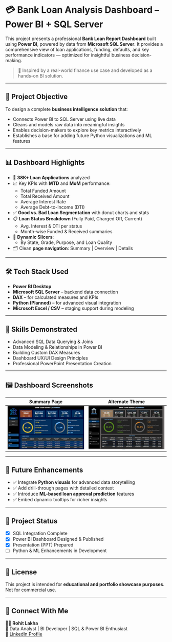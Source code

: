 # 💳 Bank Loan Analysis Dashboard – Power BI + SQL Server

This project presents a professional **Bank Loan Report Dashboard** built using **Power BI**, powered by data from **Microsoft SQL Server**. It provides a comprehensive view of loan applications, funding, defaults, and key performance indicators — optimized for insightful business decision-making.

> 📌 Inspired by a real-world finance use case and developed as a hands-on BI solution.

---

## 🎯 Project Objective

To design a complete **business intelligence solution** that:

- Connects Power BI to SQL Server using live data
- Cleans and models raw data into meaningful insights
- Enables decision-makers to explore key metrics interactively
- Establishes a base for adding future Python visualizations and ML features

---

## 📊 Dashboard Highlights

- 📌 **38K+ Loan Applications** analyzed
- 📈 Key KPIs with **MTD** and **MoM** performance:
  - Total Funded Amount
  - Total Received Amount
  - Average Interest Rate
  - Average Debt-to-Income (DTI)
- ✅ **Good vs. Bad Loan Segmentation** with donut charts and stats
- 📋 **Loan Status Breakdown** (Fully Paid, Charged Off, Current)
  - Avg. Interest & DTI per status
  - Month-wise Funded & Received summaries
- 🎯 **Dynamic Slicers**:
  - By State, Grade, Purpose, and Loan Quality
- 🗂️ Clean **page navigation**: Summary | Overview | Details

---

## 🛠 Tech Stack Used

- **Power BI Desktop**
- **Microsoft SQL Server** – backend data connection
- **DAX** – for calculated measures and KPIs
- **Python (Planned)** – for advanced visual integration
- **Microsoft Excel / CSV** – staging support during modeling

---

## 🧠 Skills Demonstrated

- Advanced SQL Data Querying & Joins
- Data Modeling & Relationships in Power BI
- Building Custom DAX Measures
- Dashboard UX/UI Design Principles
- Professional PowerPoint Presentation Creation

---

## 🖼 Dashboard Screenshots

| Summary Page | Alternate Theme |
|--------------|-----------------|
| ![Dashboard Design 1](./Assets/dashboard_summary_1.png) | ![Dashboard Design 2](./Assets/dashboard_summary_2.png) |

---

## 🚀 Future Enhancements

- ✅ Integrate **Python visuals** for advanced data storytelling
- ✅ Add drill-through pages with detailed context
- ✅ Introduce **ML-based loan approval prediction** features
- ✅ Embed dynamic tooltips for richer insights

---

## 📌 Project Status

- [x] SQL Integration Complete
- [x] Power BI Dashboard Designed & Published
- [x] Presentation (PPT) Prepared
- [ ] Python & ML Enhancements in Development

---

## 📎 License

This project is intended for **educational and portfolio showcase purposes**. Not for commercial use.

---

## 🔗 Connect With Me

👨‍💼 **Rohit Lakha**  
📍 Data Analyst | BI Developer | SQL & Power BI Enthusiast  
🔗 [LinkedIn Profile](https://www.linkedin.com/in/rohitlakha)  

